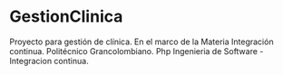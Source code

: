 # GestionClinica
Proyecto para gestión de clínica. En el marco de la Materia Integración continua. Politécnico Grancolombiano. Php
Ingenieria de Software - Integracion continua.
